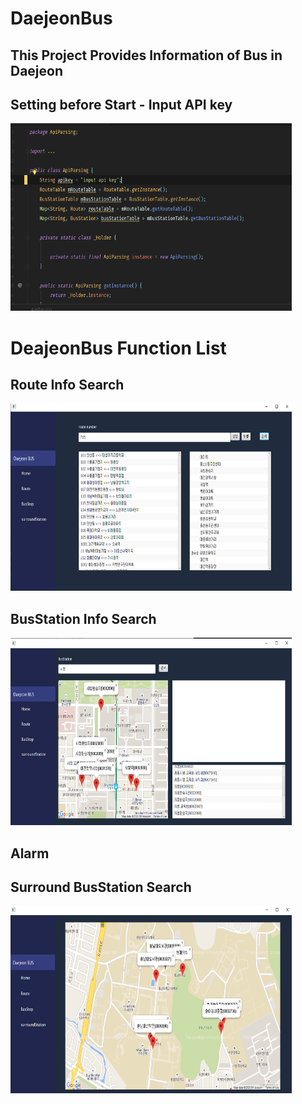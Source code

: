 # DaejeonBus
## This Project Provides Information of Bus in Daejeon

## Setting before Start - Input API key
<img src="/img/Input ApiKey.png" width="450px" height="300px" alt="RubberDuck"></img><br/>

# DeajeonBus Function List

## Route Info Search
<img src="./img/Route.png" width="450px" height="300px" alt="RubberDuck"></img><br/>

## BusStation Info Search
<img src="./img/BusStation.png" width="450px" height="300px" alt="RubberDuck"></img><br/>

## Alarm

## Surround BusStation Search
<img src="./img/SurroundStation.png" width="450px" height="300px" alt="RubberDuck"></img><br/>
